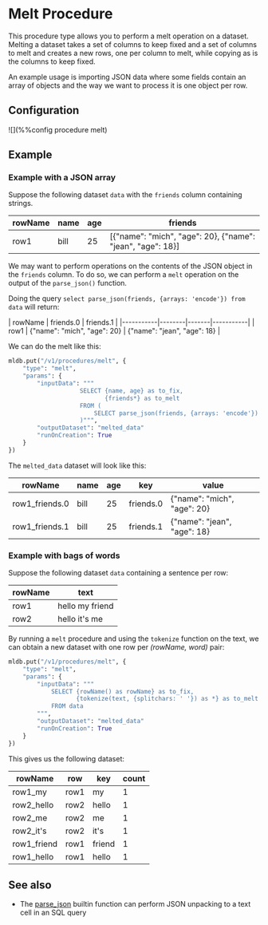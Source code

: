 # Melt Procedure

This procedure type allows you to perform a melt operation on a dataset. Melting 
a dataset takes a set of columns to keep fixed and a set of columns to melt and
creates a new rows, one per column to melt, while copying as is the columns to 
keep fixed.

An example usage is importing JSON data where some fields contain an array of 
objects and the way we want to process it is one object per row.

## Configuration

![](%%config procedure melt)

## Example

### Example with a JSON array

Suppose the following dataset `data` with the `friends` column containing strings.

| rowName | name | age | friends |
|-----------|--------|-------|-----------|
| row1 | bill | 25 | [{"name": "mich", "age": 20}, {"name": "jean", "age": 18}] |

We may want to perform operations on the contents of the JSON object in the 
`friends` column. To do so, we can perform a `melt` operation on the output
of the `parse_json()` function.

Doing the query `select parse_json(friends, {arrays: 'encode'}) from data` will return:

| rowName | friends.0 | friends.1 |
|-----------|--------|-------|-----------|
| row1 | {"name": "mich", "age": 20} | {"name": "jean", "age": 18} |

We can do the melt like this:

```python
mldb.put("/v1/procedures/melt", {
    "type": "melt",
    "params": {
        "inputData": """
                    SELECT {name, age} as to_fix,
                           {friends*} as to_melt
                    FROM (
                        SELECT parse_json(friends, {arrays: 'encode'}) AS * from data
                    )""",
        "outputDataset": "melted_data"
        "runOnCreation": True
    }
})
```

The `melted_data` dataset will look like this:

| rowName | name | age | key | value |
|-----------|--------|-------|-----------|-----|
| row1_friends.0 | bill | 25 | friends.0 | {"name": "mich", "age": 20} |
| row1_friends.1 | bill | 25 | friends.1 | {"name": "jean", "age": 18} |


### Example with bags of words

Suppose the following dataset `data` containing a sentence per row:

| rowName | text |
|-----------|--------|
| row1 | hello my friend |
| row2 | hello it's me |

By running a `melt` procedure and using the `tokenize` function on the text, 
we can obtain a new dataset with one row per *(rowName, word)* pair:

```python
mldb.put("/v1/procedures/melt", {
    "type": "melt",
    "params": {
        "inputData": """
            SELECT {rowName() as rowName} as to_fix,
                   {tokenize(text, {splitchars: ' '}) as *} as to_melt
            FROM data
        """,
        "outputDataset": "melted_data"
        "runOnCreation": True
    }
})
```
This gives us the following dataset:

| rowName | row | key | count |
|---------|-----|-----|-------|
| row1_my | row1  |  my | 1|
| row2_hello | row2 | hello | 1 |
| row2_me | row2 | me | 1 |
| row2_it's | row2 | it's | 1 |
| row1_friend | row1 | friend | 1 |
| row1_hello | row1 | hello | 1 |



## See also

* The [parse_json](../sql/ValueExpression.md.html#parse_json) builtin function can perform 
JSON unpacking to a text cell in an SQL query

